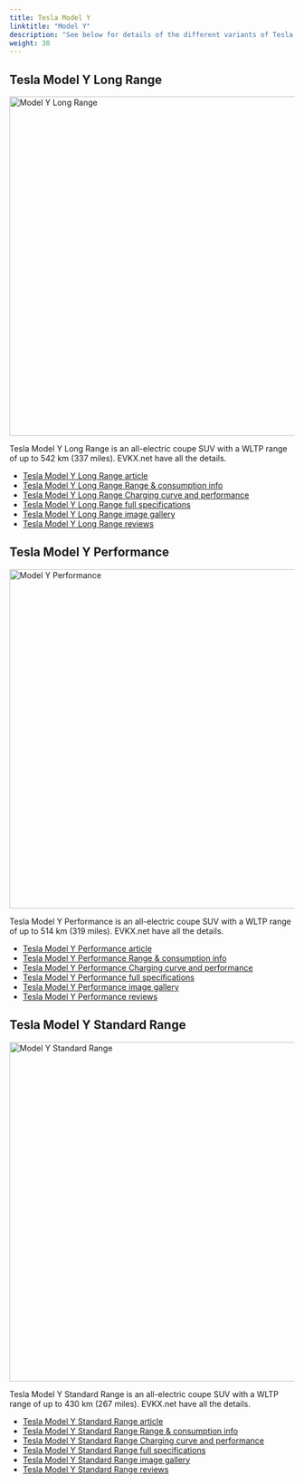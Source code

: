 ```yaml
---
title: Tesla Model Y
linktitle: "Model Y"
description: "See below for details of the different variants of Tesla Model Y"
weight: 30
---
```

## Tesla Model Y Long Range

<a href="/models/tesla/model_y/model_y_long_range/"><img src="https://media.evkx.net/multimedia/models/tesla/model_y/model_y_long_range/main_1_st.jpg" width="800" height="600" alt="Model Y Long Range" ></a>

Tesla Model Y Long Range is an all-electric coupe SUV with a WLTP range of up to 542 km (337 miles). EVKX.net have all the details. 

- [Tesla Model Y Long Range article](/models/tesla/model_y/model_y_long_range/)
- [Tesla Model Y Long Range Range & consumption info](/models/tesla/model_y/model_y_long_range/rangeandconsumption)
- [Tesla Model Y Long Range Charging curve and performance](/models/tesla/model_y/model_y_long_range/chargingcurve)
- [Tesla Model Y Long Range full specifications](/models/tesla/model_y/model_y_long_range/specifications)
- [Tesla Model Y Long Range image gallery](/models/tesla/model_y/model_y_long_range/gallery)
- [Tesla Model Y Long Range reviews](/models/tesla/model_y/model_y_long_range/reviews)

## Tesla Model Y Performance

<a href="/models/tesla/model_y/model_y_performance/"><img src="https://media.evkx.net/multimedia/models/tesla/model_y/model_y_performance/main_1_st.jpg" width="800" height="600" alt="Model Y Performance" ></a>

Tesla Model Y Performance is an all-electric coupe SUV with a WLTP range of up to 514 km (319 miles). EVKX.net have all the details. 

- [Tesla Model Y Performance article](/models/tesla/model_y/model_y_performance/)
- [Tesla Model Y Performance Range & consumption info](/models/tesla/model_y/model_y_performance/rangeandconsumption)
- [Tesla Model Y Performance Charging curve and performance](/models/tesla/model_y/model_y_performance/chargingcurve)
- [Tesla Model Y Performance full specifications](/models/tesla/model_y/model_y_performance/specifications)
- [Tesla Model Y Performance image gallery](/models/tesla/model_y/model_y_performance/gallery)
- [Tesla Model Y Performance reviews](/models/tesla/model_y/model_y_performance/reviews)

## Tesla Model Y Standard Range

<a href="/models/tesla/model_y/model_y_standard_range/"><img src="https://media.evkx.net/multimedia/models/tesla/model_y/model_y_standard_range/main_1_st.jpg" width="800" height="600" alt="Model Y Standard Range" ></a>

Tesla Model Y Standard Range is an all-electric coupe SUV with a WLTP range of up to 430 km (267 miles). EVKX.net have all the details. 

- [Tesla Model Y Standard Range article](/models/tesla/model_y/model_y_standard_range/)
- [Tesla Model Y Standard Range Range & consumption info](/models/tesla/model_y/model_y_standard_range/rangeandconsumption)
- [Tesla Model Y Standard Range Charging curve and performance](/models/tesla/model_y/model_y_standard_range/chargingcurve)
- [Tesla Model Y Standard Range full specifications](/models/tesla/model_y/model_y_standard_range/specifications)
- [Tesla Model Y Standard Range image gallery](/models/tesla/model_y/model_y_standard_range/gallery)
- [Tesla Model Y Standard Range reviews](/models/tesla/model_y/model_y_standard_range/reviews)

